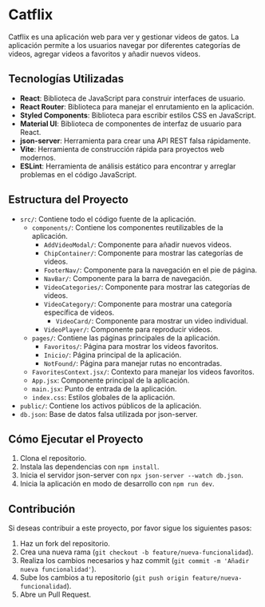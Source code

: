# Catflix

Catflix es una aplicación web para ver y gestionar videos de gatos. La aplicación permite a los usuarios navegar por diferentes categorías de videos, agregar videos a favoritos y añadir nuevos videos.

## Tecnologías Utilizadas

- **React**: Biblioteca de JavaScript para construir interfaces de usuario.
- **React Router**: Biblioteca para manejar el enrutamiento en la aplicación.
- **Styled Components**: Biblioteca para escribir estilos CSS en JavaScript.
- **Material UI**: Biblioteca de componentes de interfaz de usuario para React.
- **json-server**: Herramienta para crear una API REST falsa rápidamente.
- **Vite**: Herramienta de construcción rápida para proyectos web modernos.
- **ESLint**: Herramienta de análisis estático para encontrar y arreglar problemas en el código JavaScript.

## Estructura del Proyecto

- `src/`: Contiene todo el código fuente de la aplicación.
  - `components/`: Contiene los componentes reutilizables de la aplicación.
    - `AddVideoModal/`: Componente para añadir nuevos videos.
    - `ChipContainer/`: Componente para mostrar las categorías de videos.
    - `FooterNav/`: Componente para la navegación en el pie de página.
    - `NavBar/`: Componente para la barra de navegación.
    - `VideoCategories/`: Componente para mostrar las categorías de videos.
    - `VideoCategory/`: Componente para mostrar una categoría específica de videos.
      - `VideoCard/`: Componente para mostrar un video individual.
    - `VideoPlayer/`: Componente para reproducir videos.
  - `pages/`: Contiene las páginas principales de la aplicación.
    - `Favoritos/`: Página para mostrar los videos favoritos.
    - `Inicio/`: Página principal de la aplicación.
    - `NotFound/`: Página para manejar rutas no encontradas.
  - `FavoritesContext.jsx/`: Contexto para manejar los videos favoritos.
  - `App.jsx`: Componente principal de la aplicación.
  - `main.jsx`: Punto de entrada de la aplicación.
  - `index.css`: Estilos globales de la aplicación.
- `public/`: Contiene los activos públicos de la aplicación.
- `db.json`: Base de datos falsa utilizada por json-server.

## Cómo Ejecutar el Proyecto

1. Clona el repositorio.
2. Instala las dependencias con `npm install`.
3. Inicia el servidor json-server con `npx json-server --watch db.json`.
4. Inicia la aplicación en modo de desarrollo con `npm run dev`.

## Contribución

Si deseas contribuir a este proyecto, por favor sigue los siguientes pasos:

1. Haz un fork del repositorio.
2. Crea una nueva rama (`git checkout -b feature/nueva-funcionalidad`).
3. Realiza los cambios necesarios y haz commit (`git commit -m 'Añadir nueva funcionalidad'`).
4. Sube los cambios a tu repositorio (`git push origin feature/nueva-funcionalidad`).
5. Abre un Pull Request.
